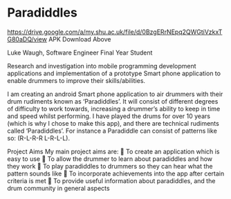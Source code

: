# Paradiddles
https://drive.google.com/a/my.shu.ac.uk/file/d/0BzgERrNEpq2QWGtiVzkxTG80aDQ/view
APK Download Above

Luke Waugh, Software Engineer Final Year Student

Research and investigation into mobile programming development applications and implementation of a prototype Smart phone 
application to enable drummers to improve their skills/abilities.

I am creating an android Smart phone application to air drummers with their drum rudiments known as ‘Paradiddles’.
It will consist of different degrees of difficulty to work towards, increasing a drummer’s ability to keep in time and speed whilst performing.
I have played the drums for over 10 years (which is why I chose to make this app), and there are
technical rudiments called ‘Paradiddles’. For instance a Paradiddle can consist of patterns like so: (R-L-R-R L-R-L-L).

Project Aims
My main project aims are:
 To create an application which is easy to use
 To allow the drummer to learn about paradiddles and how they work
 To play paradiddles to drummers so they can hear what the pattern sounds like
 To incorporate achievements into the app after certain criteria is met
 To provide useful information about paradiddles, and the drum community in general aspects
